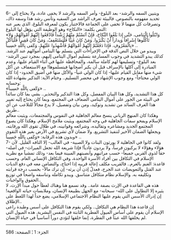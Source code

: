 ------------------------------------------------------------------------

6- ويتبين السفه والرشد- بعد البلوغ- وأمر السفه والرشد لا يخفى عادة، ولا
يحتاج إلى تحديد مفهومه بالنصوص. فالبيئة تعرف الراشد من السفيه وتأنس رشد
هذا وسفه ذاك، وتصرفات كل منهما لا تخفى على الجماعة فالاختبار يكون لمعرفة
البلوغ، الذي يعبر عنه النص بكلمة: «النكاح» وهو الوظيفة التي يؤهل لها
البلوغ:  
«وَابْتَلُوا الْيَتامى، حَتَّى إِذا بَلَغُوا النِّكاحَ، فَإِنْ آنَسْتُمْ مِنْهُمْ رُشْداً فَادْفَعُوا
إِلَيْهِمْ أَمْوالَهُمْ، وَلا تَأْكُلُوها إِسْرافاً وَبِداراً أَنْ يَكْبَرُوا. وَمَنْ كانَ غَنِيًّا
فَلْيَسْتَعْفِفْ، وَمَنْ كانَ فَقِيراً فَلْيَأْكُلْ بِالْمَعْرُوفِ. فَإِذا دَفَعْتُمْ إِلَيْهِمْ أَمْوالَهُمْ
فَأَشْهِدُوا عَلَيْهِمْ، وَكَفى بِاللَّهِ حَسِيباً» ..  
ويبدو من خلال النص الدقة في الإجراءات التي يتسلم بها اليتامى أموالهم عند
الرشد. كذلك يبدو التشديد في وجوب المسارعة بتسليم أموال اليتامى إليهم،
بمجرد تبين الرشد- بعد البلوغ- وتسليمها لهم كاملة سالمة، والمحافظة عليها
في أثناء القيام عليها، وعدم المبادرة إلى أكلها بالإسراف قبل أن يكبر
أصحابها فيتسلموها! مع الاستعفاف عن أكل شيء منها مقابل القيام عليها- إذا
كان الولي غنياً- والأكل منها في أضيق الحدود- إذا كان الولي محتاجاً- ومع
وجوب الإشهاد في محضر التسليم.. وختام الآية: التذكير بشهادة الله
وحسابه:  
«وَكَفى بِاللَّهِ حَسِيباً» ..  
كل هذا التشديد، وكل هذا البيان المفصل، وكل هذا التذكير والتحذير.. يشي
بما كان سائداً في البيئة من الجور على أموال اليتامى الضعاف في المجتمع،
وبما كان يحتاج إليه تغيير هذا العرف السائد من تشديد وتوكيد، ومن بيان
وتفصيل، لا يدع مجالاً للتلاعب عن أي طريق..  
وهكذا كان المنهج الرباني ينسخ معالم الجاهلية في النفوس والمجتمعات، ويثبت
معالم الإسلام ويمحو سمات الجاهلية في وجه المجتمع، ويثبت ملامح الإسلام.
وهكذا كان يصوغ المجتمع الجديد ومشاعره وتقاليده، وشرائعه وقوانينه، في
ظلال تقوى الله ورقابته، ويجعلها الضمان الأخير لتنفيذ التشريع. ولا ضمان
لأي تشريع في الأرض بغير هذه التقوى وبدون هذه الرقابة: «وَكَفى بِاللَّهِ حَسِيباً»
..  
7- ولقد كانوا في الجاهلية لا يورثون البنات ولا الصبية- في الغالب- إلا
التافه القليل. لأن هؤلاء وهؤلاء لا يركبون فرساً، ولا يردون عادياً! فإذا
شريعة الله تجعل الميراث- في أصله- حقاً لذوي القربى جميعاً- حسب مراتبهم
وأنصبتهم المبينة فيما بعد- وذلك تمشياً مع نظرية الإسلام في التكافل بين
أفراد الأسرة الواحدة، وفي التكافل الإنساني العام. وحسب قاعدة: الغنم
بالغرم.. فالقريب مكلف إعالة قريبه إذا احتاج، والتضامن معه في دفع الديات
عند القتل والتعويضات عند الجرح، فعدلٌ إذن أن يرثه- إن ترك مالاً- بحسب درجة
قرابته وتكليفه به. والإسلام نظام متكافل متناسق. ويبدو تكامله وتناسقه
واضحاً في توزيع الحقوق والواجبات..  
هذه هي القاعدة في الإرث بصفة عامة.. وقد نسمع هنا وهناك لغطاً حول مبدأ
الإرث، لا يثيره إلا التطاول على الله- سبحانه- مع الجهل بطبيعة الإنسان،
وملابسات حياته الواقعية! إن إدراك الأسس التي يقوم عليها النظام الاجتماعي
الإسلامي، يضع حداً لهذا اللغط على الإطلاق..  
إن قاعدة هذا النظام هي التكافل.. ولكي يقوم هذا التكافل على أسس وطيدة
راعى الإسلام أن يقوم على أساس الميول الفطرية الثابتة في النفس البشرية.
هذه الميول التي لم يخلقها الله عبثاً في الفطرة، إنما خلقها لتؤدي دوراً
أساسياً في حياة الإنسان.

------------------------------------------------------------------------

الجزء: 1 ¦ الصفحة: 586
